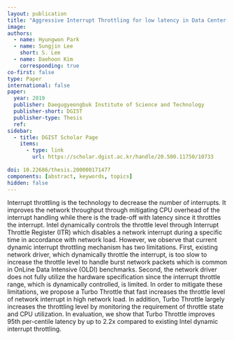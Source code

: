 ```yaml
---
layout: publication
title: "Aggressive Interrupt Throttling for low latency in Data Center Servers"
image: 
authors:
  - name: Hyungwon Park
  - name: Sungjin Lee
    short: S. Lee
  - name: Daehoon Kim
    corresponding: true
co-first: false
type: Paper
international: false
paper: 
  year: 2019
  publisher: Daegugyeongbuk Institute of Science and Technology
  publisher-short: DGIST
  publisher-type: Thesis
  ref:
sidebar:
  - title: DGIST Scholar Page
    items:
      - type: link
        url: https://scholar.dgist.ac.kr/handle/20.500.11750/10733
        
doi: 10.22686/thesis.200000171477
components: [abstract, keywords, topics]
hidden: false
---
```


Interrupt throttling is the technology to decrease the number of interrupts. It improves the network throughput through mitigating CPU overhead of the interrupt handling while there is the trade-off with latency since it throttles the interrupt. Intel dynamically controls the throttle level through Interrupt Throttle Register (ITR) which disables a network interrupt during a specific time in accordance with network load. However, we observe that current dynamic interrupt throttling mechanism has two limitations. First, existing network driver, which dynamically throttle the interrupt, is too slow to increase the throttle level to handle burst network packets which is common in OnLine Data Intensive (OLDI) benchmarks. Second, the network driver does not fully utilize the hardware specification since the interrupt throttle range, which is dynamically controlled, is limited. In order to mitigate these limitations, we propose a Turbo Throttle that fast increases the throttle level of network interrupt in high network load. In addition, Turbo Throttle largely increases the throttling level by monitoring the requirement of throttle state and CPU utilization. In evaluation, we show that Turbo Throttle improves 95th per-centile latency by up to 2.2x compared to existing Intel dynamic interrupt throttling.